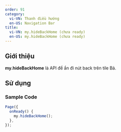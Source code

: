 ```yaml
---
order: 91
category:
  vi-VN: Thanh điều hướng
  en-US: Navigation Bar
title:
  vi-VN: my.hideBackHome (chưa ready)
  en-US: my.hideBackHome (chưa ready)
---
```


## Giới thiệu

**my.hideBackHome** là API để ẩn đi nút back trên tile Bả.

## Sử dụng

### Sample Code

```js
Page({
  onReady() {
    my.hideBackHome();
  },
});
```
